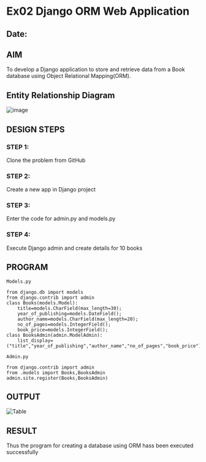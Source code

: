 # Ex02 Django ORM Web Application
## Date: 

## AIM
To develop a Django application to store and retrieve data from a Book database using Object Relational Mapping(ORM).

## Entity Relationship Diagram
![image](https://github.com/KMSusindhar/ORM/assets/155904197/47ff541c-9182-4357-8298-07f39589c086)


## DESIGN STEPS

### STEP 1:
Clone the problem from GitHub

### STEP 2:
Create a new app in Django project

### STEP 3:
Enter the code for admin.py and models.py

### STEP 4:
Execute Django admin and create details for 10 books

## PROGRAM
```
Models.py

from django.db import models
from django.contrib import admin
class Books(models.Model):
    title=models.CharField(max_length=30);
    year_of_publishing=models.DateField();
    author_name=models.CharField(max_length=20);
    no_of_pages=models.IntegerField();
    book_price=models.IntegerField();
class BooksAdmin(admin.ModelAdmin):
    list_display=("title","year_of_publishing","author_name","no_of_pages","book_price");

Admin.py

from django.contrib import admin
from .models import Books,BooksAdmin 
admin.site.register(Books,BooksAdmin)
```
## OUTPUT

![Table ](https://github.com/KMSusindhar/ORM/assets/155904197/ace0dee7-9920-46e0-8d52-a78b26f08f6a)


## RESULT
Thus the program for creating a database using ORM hass been executed successfully
